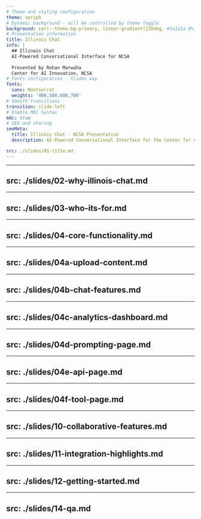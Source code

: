```yaml
---
# Theme and styling configuration
theme: seriph
# Dynamic background - will be controlled by theme toggle
background: var(--theme-bg-primary, linear-gradient(135deg, #1a1a1a 0%, #2d2d2d 100%))
# Presentation information
title: Illinois Chat
info: |
  ## Illinois Chat
  AI-Powered Conversational Interface for NCSA
  
  Presented by Rohan Marwaha
  Center for AI Innovation, NCSA
# Fonts configuration - Slidev way
fonts:
  sans: Montserrat
  weights: '400,500,600,700'
# Smooth transitions
transition: slide-left
# Enable MDC Syntax
mdc: true
# SEO and sharing
seoMeta:
  title: Illinois Chat - NCSA Presentation
  description: AI-Powered Conversational Interface for the Center for AI Innovation

src: ./slides/01-title.md
---
```


---
src: ./slides/02-why-illinois-chat.md
---

---
src: ./slides/03-who-its-for.md
---

---
src: ./slides/04-core-functionality.md
---

---
src: ./slides/04a-upload-content.md
---

---
src: ./slides/04b-chat-features.md
---

---
src: ./slides/04c-analytics-dashboard.md
---

---
src: ./slides/04d-prompting-page.md
---

---
src: ./slides/04e-api-page.md
---

---
src: ./slides/04f-tool-page.md
---

---
src: ./slides/10-collaborative-features.md
---

---
src: ./slides/11-integration-highlights.md
---

---
src: ./slides/12-getting-started.md
---

---
src: ./slides/14-qa.md
---